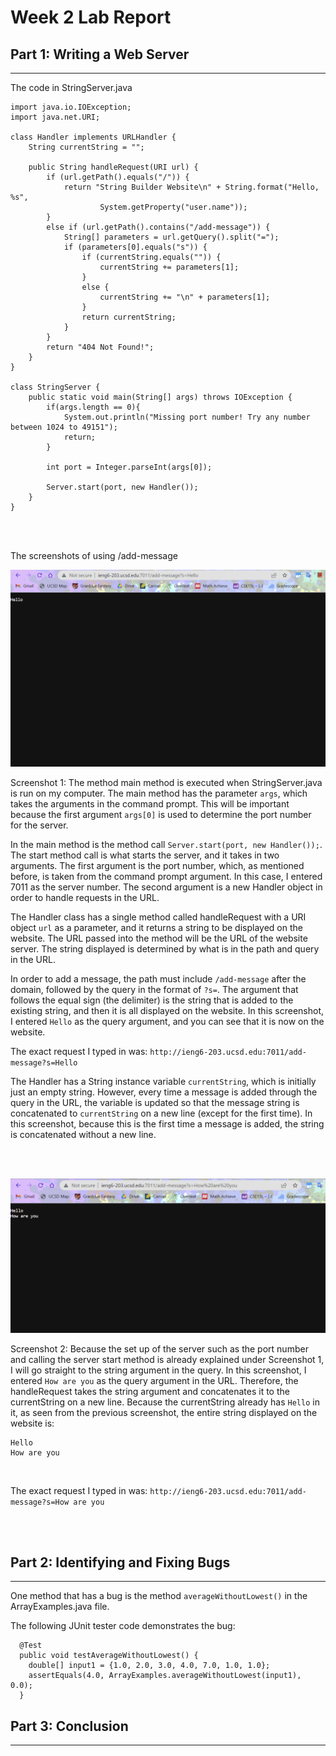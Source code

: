 # Week 2 Lab Report

## Part 1: Writing a Web Server

---------------------------------------------------------

The code in StringServer.java
```
import java.io.IOException;
import java.net.URI;

class Handler implements URLHandler {
    String currentString = "";

    public String handleRequest(URI url) {
        if (url.getPath().equals("/")) {
            return "String Builder Website\n" + String.format("Hello, %s", 
                    System.getProperty("user.name"));
        } 
        else if (url.getPath().contains("/add-message")) {
            String[] parameters = url.getQuery().split("=");
            if (parameters[0].equals("s")) {
                if (currentString.equals("")) {
                    currentString += parameters[1];
                }
                else {
                    currentString += "\n" + parameters[1];
                }
                return currentString;
            }
        }
        return "404 Not Found!";
    }
}

class StringServer {
    public static void main(String[] args) throws IOException {
        if(args.length == 0){
            System.out.println("Missing port number! Try any number between 1024 to 49151");
            return;
        }

        int port = Integer.parseInt(args[0]);

        Server.start(port, new Handler());
    }
}
```

</br> </br>

The screenshots of using /add-message

![image](images/add-message-test.png)

Screenshot 1:
The method main method is executed when StringServer.java is run on my computer. The main method has the parameter `args`, which takes the arguments in the command prompt. This will be important because the first argument `args[0]` is used to determine the port number for the server. 

In the main method is the method call `Server.start(port, new Handler());`. The start method call is what starts the server, and it takes in two arguments. The first argument is the port number, which, as mentioned before, is taken from the command prompt argument. In this case, I entered 7011 as the server number. The second argument is a new Handler object in order to handle requests in the URL. 

The Handler class has a single method called handleRequest with a URI object `url` as a parameter, and it returns a string to be displayed on the website. The URL passed into the method will be the URL of the website server. The string displayed is determined by what is in the path and query in the URL. 

In order to add a message, the path must include `/add-message` after the domain, followed by the query in the format of `?s=`. The argument that follows the equal sign (the delimiter) is the string that is added to the existing string, and then it is all displayed on the website. In this screenshot, I entered `Hello` as the query argument, and you can see that it is now on the website.

The exact request I typed in was: `http://ieng6-203.ucsd.edu:7011/add-message?s=Hello`

The Handler has a String instance variable `currentString`, which is initially just an empty string. However, every time a message is added through the query in the URL, the variable is updated so that the message string is concatenated to `currentString` on a new line (except for the first time). In this screenshot, because this is the first time a message is added, the string is concatenated without a new line. 

</br> </br>

![image](images/add-message-test2.png)

Screenshot 2:
Because the set up of the server such as the port number and calling the server start method is already explained under Screenshot 1, I will go straight to the string argument in the query. In this screenshot, I entered `How are you` as the query argument in the URL. Therefore, the handleRequest takes the string argument and concatenates it to the currentString on a new line. Because the currentString already has `Hello` in it, as seen from the previous screenshot, the entire string displayed on the website is:
```
Hello
How are you
```
</br>

The exact request I typed in was: `http://ieng6-203.ucsd.edu:7011/add-message?s=How are you`

</br> </br>

## Part 2: Identifying and Fixing Bugs

---------------------------------------------------------

One method that has a bug is the method `averageWithoutLowest()` in the ArrayExamples.java file. 

The following JUnit tester code demonstrates the bug:
```
  @Test
  public void testAverageWithoutLowest() {
    double[] input1 = {1.0, 2.0, 3.0, 4.0, 7.0, 1.0, 1.0};
    assertEquals(4.0, ArrayExamples.averageWithoutLowest(input1), 0.0);
  }
```


## Part 3: Conclusion

---------------------------------------------------------


